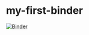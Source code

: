 # my-first-binder
[![Binder](https://mybinder.org/badge_logo.svg)](https://mybinder.org/v2/gh/JacquelineJones/my-first-binder/tree/main/HEAD)
